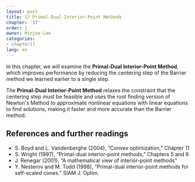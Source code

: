 ```yaml
---
layout: post
title: 17 Primal-Dual Interior-Point Methods
chapter: '17'
order: 1
owner: Minjoo Lee
categories:
- chapter17
lang: en
---
```


In this chapter, we will examine the **Primal-Dual Interior-Point Method**, which improves performance by reducing the centering step of the Barrier method we learned earlier to a single step.

The **Primal-Dual Interior-Point Method** relaxes the constraint that the centering step must be feasible and uses the root finding version of Newton's Method to approximate nonlinear equations with linear equations to find solutions, making it faster and more accurate than the Barrier method.

## References and further readings
* S. Boyd and L. Vandenberghe (2004), “Convex optimization,” Chapter 11
* S. Wright (1997), “Primal-dual interior-point methods,” Chapters 5 and 6
* J. Renegar (2001), “A mathematical view of interior-point methods”
* Y. Nesterov and M. Todd (1998), “Primal-dual interior-point methods for self-scaled cones.” SIAM J. Optim.